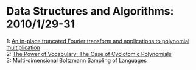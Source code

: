 # Data Structures and Algorithms: 2010/1/29-31  
1: [An in-place truncated Fourier transform and applications to polynomial  multiplication](https://doi.org/10.48550/arXiv.1001.5272)  
2: [The Power of Vocabulary: The Case of Cyclotomic Polynomials](https://doi.org/10.48550/arXiv.1002.0012)  
3: [Multi-dimensional Boltzmann Sampling of Languages](https://doi.org/10.48550/arXiv.1002.0046)  